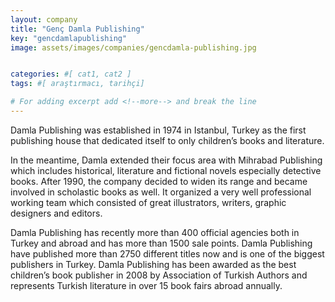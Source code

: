 ```yaml
---
layout: company
title: "Genç Damla Publishing"
key: "gencdamlapublishing"
image: assets/images/companies/gencdamla-publishing.jpg


categories: #[ cat1, cat2 ]
tags: #[ araştırmacı, tarihçi]

# For adding excerpt add <!--more--> and break the line
---
```

Damla Publishing was established in 1974 in Istanbul, Turkey as the first publishing house that dedicated itself to only children’s books and literature.

In the meantime, Damla extended their focus area with Mihrabad Publishing which includes historical, literature and fictional novels especially detective books. After 1990, the company decided to widen its range and became involved in scholastic books as well. It organized a very well professional working team which consisted of great illustrators, writers, graphic designers and editors.

Damla Publishing has recently more than 400 official agencies both in Turkey and abroad and has more than 1500 sale points. Damla Publishing have published more than 2750 different titles now and is one of the biggest publishers in Turkey. Damla Publishing has been awarded as the best children’s book publisher in 2008 by Association of Turkish Authors and represents Turkish literature in over 15 book fairs abroad annually.

 
<!--more-->